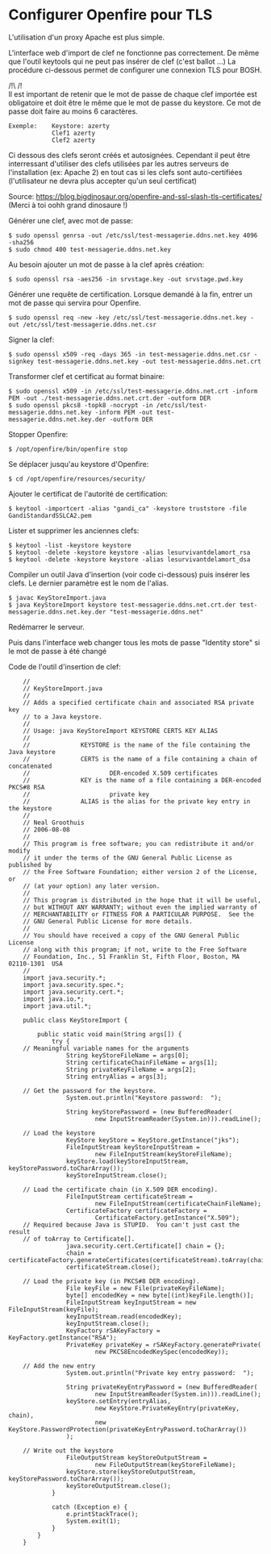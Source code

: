 # Configurer Openfire pour TLS

L'utilisation d'un proxy Apache est plus simple.

L'interface web d'import de clef ne fonctionne pas correctement. De même que l'outil keytools qui ne peut pas insérer 
de clef (c'est ballot ...) La procédure ci-dessous permet de configurer une connexion TLS pour BOSH.

/!\ /!\
Il est important de retenir que le mot de passe de chaque clef importée est obligatoire et doit être le même que le mot de passe du keystore.
Ce mot de passe doit faire au moins 6 caractères.

    Exemple:    Keystore: azerty
                Clef1 azerty
                Clef2 azerty

Ci dessous des clefs seront créés et autosignées. Cependant il peut être interressant d'utiliser des 
clefs utilisées par les autres serveurs de l'installation (ex: Apache 2) en tout cas 
si les clefs sont auto-certifiées (l'utilisateur ne devra plus accepter qu'un seul certificat)

Source: https://blog.bigdinosaur.org/openfire-and-ssl-slash-tls-certificates/
(Merci à toi oohh grand dinosaure !)

Générer une clef, avec mot de passe:

    $ sudo openssl genrsa -out /etc/ssl/test-messagerie.ddns.net.key 4096 -sha256
    $ sudo chmod 400 test-messagerie.ddns.net.key

Au besoin ajouter un mot de passe à la clef après création:

    $ sudo openssl rsa -aes256 -in srvstage.key -out srvstage.pwd.key

Générer une requête de certification. Lorsque demandé à la fin, entrer un mot de passe qui servira pour Openfire.

    $ sudo openssl req -new -key /etc/ssl/test-messagerie.ddns.net.key -out /etc/ssl/test-messagerie.ddns.net.csr

Signer la clef:

    $ sudo openssl x509 -req -days 365 -in test-messagerie.ddns.net.csr -signkey test-messagerie.ddns.net.key -out test-messagerie.ddns.net.crt

Transformer clef et certificat au format binaire:

    $ sudo openssl x509 -in /etc/ssl/test-messagerie.ddns.net.crt -inform PEM -out ./test-messagerie.ddns.net.crt.der -outform DER
    $ sudo openssl pkcs8 -topk8 -nocrypt -in /etc/ssl/test-messagerie.ddns.net.key -inform PEM -out test-messagerie.ddns.net.key.der -outform DER

Stopper Openfire:

    $ /opt/openfire/bin/openfire stop

Se déplacer jusqu'au keystore d'Openfire:
    
    $ cd /opt/openfire/resources/security/

Ajouter le certificat de l'autorité de certification:

    $ keytool -importcert -alias "gandi_ca" -keystore truststore -file GandiStandardSSLCA2.pem

Lister et supprimer les anciennes clefs:

    $ keytool -list -keystore keystore
    $ keytool -delete -keystore keystore -alias lesurvivantdelamort_rsa
    $ keytool -delete -keystore keystore -alias lesurvivantdelamort_dsa

Compiler un outil Java d'insertion (voir code ci-dessous) puis insérer les clefs. Le dernier paramètre est 
le nom de l'alias.

    $ javac KeyStoreImport.java
    $ java KeyStoreImport keystore test-messagerie.ddns.net.crt.der test-messagerie.ddns.net.key.der "test-messagerie.ddns.net"

Redémarrer le serveur.

Puis dans l'interface web changer tous les mots de passe "Identity store" si le mot de passe à été changé

Code de l'outil d'insertion de clef:
        
        //
        // KeyStoreImport.java
        //
        // Adds a specified certificate chain and associated RSA private key
        // to a Java keystore.
        //
        // Usage: java KeyStoreImport KEYSTORE CERTS KEY ALIAS
        //
        //              KEYSTORE is the name of the file containing the Java keystore
        //              CERTS is the name of a file containing a chain of concatenated
        //                      DER-encoded X.509 certificates
        //              KEY is the name of a file containing a DER-encoded PKCS#8 RSA
        //                      private key
        //              ALIAS is the alias for the private key entry in the keystore
        //
        // Neal Groothuis
        // 2006-08-08
        //
        // This program is free software; you can redistribute it and/or modify
        // it under the terms of the GNU General Public License as published by
        // the Free Software Foundation; either version 2 of the License, or
        // (at your option) any later version.
        //
        // This program is distributed in the hope that it will be useful,
        // but WITHOUT ANY WARRANTY; without even the implied warranty of
        // MERCHANTABILITY or FITNESS FOR A PARTICULAR PURPOSE.  See the
        // GNU General Public License for more details.
        //
        // You should have received a copy of the GNU General Public License
        // along with this program; if not, write to the Free Software
        // Foundation, Inc., 51 Franklin St, Fifth Floor, Boston, MA  02110-1301  USA
        //
        import java.security.*;
        import java.security.spec.*;
        import java.security.cert.*;
        import java.io.*;
        import java.util.*;
        
        public class KeyStoreImport {
        
            public static void main(String args[]) {
                try {
        // Meaningful variable names for the arguments
                    String keyStoreFileName = args[0];
                    String certificateChainFileName = args[1];
                    String privateKeyFileName = args[2];
                    String entryAlias = args[3];
        
        // Get the password for the keystore.
                    System.out.println("Keystore password:  ");
        
                    String keyStorePassword = (new BufferedReader(
                            new InputStreamReader(System.in))).readLine();
        
        // Load the keystore
                    KeyStore keyStore = KeyStore.getInstance("jks");
                    FileInputStream keyStoreInputStream =
                            new FileInputStream(keyStoreFileName);
                    keyStore.load(keyStoreInputStream, keyStorePassword.toCharArray());
                    keyStoreInputStream.close();
        
        // Load the certificate chain (in X.509 DER encoding).
                    FileInputStream certificateStream =
                            new FileInputStream(certificateChainFileName);
                    CertificateFactory certificateFactory =
                            CertificateFactory.getInstance("X.509");
        // Required because Java is STUPID.  You can't just cast the result
        // of toArray to Certificate[].
                    java.security.cert.Certificate[] chain = {};
                    chain = certificateFactory.generateCertificates(certificateStream).toArray(chain);
                    certificateStream.close();
        
        // Load the private key (in PKCS#8 DER encoding).
                    File keyFile = new File(privateKeyFileName);
                    byte[] encodedKey = new byte[(int)keyFile.length()];
                    FileInputStream keyInputStream = new FileInputStream(keyFile);
                    keyInputStream.read(encodedKey);
                    keyInputStream.close();
                    KeyFactory rSAKeyFactory = KeyFactory.getInstance("RSA");
                    PrivateKey privateKey = rSAKeyFactory.generatePrivate(
                            new PKCS8EncodedKeySpec(encodedKey));
        
        // Add the new entry
                    System.out.println("Private key entry password:  ");
        
                    String privateKeyEntryPassword = (new BufferedReader(
                            new InputStreamReader(System.in))).readLine();
                    keyStore.setEntry(entryAlias,
                            new KeyStore.PrivateKeyEntry(privateKey, chain),
                            new KeyStore.PasswordProtection(privateKeyEntryPassword.toCharArray())
                    );
        
        // Write out the keystore
                    FileOutputStream keyStoreOutputStream =
                            new FileOutputStream(keyStoreFileName);
                    keyStore.store(keyStoreOutputStream, keyStorePassword.toCharArray());
                    keyStoreOutputStream.close();
                }
        
                catch (Exception e) {
                    e.printStackTrace();
                    System.exit(1);
                }
            }
        }
        
